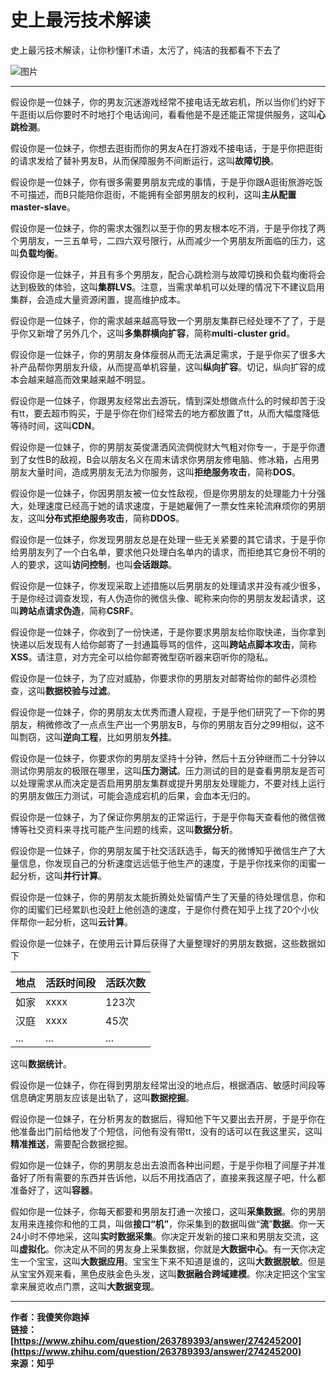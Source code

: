 # 史上最污技术解读

<!-- 2019-03-18 15:18:18 -->

史上最污技术解读，让你秒懂IT术语，太污了，纯洁的我都看不下去了

![图片](https://img20.360buyimg.com/img/jfs/t1/70018/23/4406/339258/5d28ccfbE692f07c1/6164598505e1628e.jpg)

-----

假设你是一位妹子，你的男友沉迷游戏经常不接电话无故宕机，所以当你们约好下午逛街以后你要时不时地打个电话询问，看看他是不是还能正常提供服务，这叫**心跳检测**。

假设你是一位妹子，你想去逛街而你的男友A在打游戏不接电话，于是乎你把逛街的请求发给了替补男友B，从而保障服务不间断运行，这叫**故障切换**。

假设你是一位妹子，你有很多需要男朋友完成的事情，于是乎你跟A逛街旅游吃饭不可描述，而B只能陪你逛街，不能拥有全部男朋友的权利，这叫**主从配置** **master-slave**。

假设你是一位妹子，你的需求太强烈以至于你的男友根本吃不消，于是乎你找了两个男朋友，一三五单号，二四六双号限行，从而减少一个男朋友所面临的压力，这叫**负载均衡**。

假设你是一位妹子，并且有多个男朋友，配合心跳检测与故障切换和负载均衡将会达到极致的体验，这叫**集群LVS**。注意，当需求单机可以处理的情况下不建议启用集群，会造成大量资源闲置，提高维护成本。

假设你是一位妹子，你的需求越来越高导致一个男朋友集群已经处理不了了，于是乎你又新增了另外几个，这叫**多集群横向扩容**，简称**multi-cluster grid**。

假设你是一位妹子，你的男朋友身体瘦弱从而无法满足需求，于是乎你买了很多大补产品帮你男朋友升级，从而提高单机容量，这叫**纵向扩容**。切记，纵向扩容的成本会越来越高而效果越来越不明显。

假设你是一位妹子，你跟男友经常出去游玩，情到深处想做点什么的时候却苦于没有tt，要去超市购买，于是乎你在你们经常去的地方都放置了tt，从而大幅度降低等待时间，这叫**CDN**。

假设你是一位妹子，你的男朋友英俊潇洒风流倜傥财大气粗对你专一，于是乎你遭到了女性B的敌视，B会以朋友名义在周末请求你男朋友修电脑、修冰箱，占用男朋友大量时间，造成男朋友无法为你服务，这叫**拒绝服务攻击**，简称**DOS**。

假设你是一位妹子，你因男朋友被一位女性敌视，但是你男朋友的处理能力十分强大，处理速度已经高于她的请求速度，于是她雇佣了一票女性来轮流麻烦你的男朋友，这叫**分布式拒绝服务攻击**，简称**DDOS**。

假设你是一位妹子，你发现男朋友总是在处理一些无关紧要的其它请求，于是乎你给男朋友列了一个白名单，要求他只处理白名单内的请求，而拒绝其它身份不明的人的要求，这叫**访问控制**，也叫**会话跟踪**。

假设你是一位妹子，你发现采取上述措施以后男朋友的处理请求并没有减少很多，于是你经过调查发现，有人伪造你的微信头像、昵称来向你的男朋友发起请求，这叫**跨站点请求伪造**，简称**CSRF**。

假设你是一位妹子，你收到了一份快递，于是你要求男朋友给你取快递，当你拿到快递以后发现有人给你邮寄了一封通篇辱骂的信件，这叫**跨站点脚本攻击**，简称**XSS**。请注意，对方完全可以给你邮寄微型窃听器来窃听你的隐私。

假设你是一位妹子，为了应对威胁，你要求你的男朋友对邮寄给你的邮件必须检查，这叫**数据校验与过滤**。

假设你是一位妹子，你的男朋友太优秀而遭人窥视，于是乎他们研究了一下你的男朋友，稍微修改了一点点生产出一个男朋友B，与你的男朋友百分之99相似，这不叫剽窃，这叫**逆向工程**，比如男朋友**外挂**。

假设你是一位妹子，你要求你的男朋友坚持十分钟，然后十五分钟继而二十分钟以测试你男朋友的极限在哪里，这叫**压力测试**。压力测试的目的是查看男朋友是否可以处理需求从而决定是否启用男朋友集群或提升男朋友处理能力，不要对线上运行的男朋友做压力测试，可能会造成宕机的后果，会血本无归的。

假设你是一位妹子，为了保证你男朋友的正常运行，于是乎你每天查看他的微信微博等社交资料来寻找可能产生问题的线索，这叫**数据分析**。

假设你是一位妹子，你的男朋友属于社交活跃选手，每天的微博知乎微信生产了大量信息，你发现自己的分析速度远远低于他生产的速度，于是乎你找来你的闺蜜一起分析，这叫**并行计算**。

假设你是一位妹子，你的男朋友太能折腾处处留情产生了天量的待处理信息，你和你的闺蜜们已经累趴也没赶上他创造的速度，于是你付费在知乎上找了20个小伙伴帮你一起分析，这叫**云计算**。

假设你是一位妹子，在使用云计算后获得了大量整理好的男朋友数据，这些数据如下

 地点  | 活跃时间段  | 活跃次数
 ---- | ----- | ------  
 如家  | xxxx | 123次 
 汉庭  | xxxx | 45次              
 ...  | ... | ... |  
 
这叫**数据统计**。

假设你是一位妹子，你在得到男朋友经常出没的地点后，根据酒店、敏感时间段等信息确定男朋友应该是出轨了，这叫**数据挖掘**。

假设你是一位妹子，在分析男友的数据后，得知他下午又要出去开房，于是乎你在他准备出门前给他发了个短信，问他有没有带tt，没有的话可以在我这里买，这叫**精准推送**，需要配合数据挖掘。

假如你是一位妹子，你的男朋友总出去浪而各种出问题，于是乎你租了间屋子并准备好了所有需要的东西并告诉他，以后不用找酒店了，直接来我这屋子吧，什么都准备好了，这叫**容器**。

假如你是一位妹子，你每天都要和男朋友打通一次接口，这叫**采集数据**。你的男朋友用来连接你和他的工具，叫做**接口“机”**，你采集到的数据叫做“**流**”**数据**。你一天24小时不停地采，这叫**实时数据采集**。你决定开发新的接口来和男朋友交流，这叫**虚拟化**。你决定从不同的男友身上采集数据，你就是**大数据中心**。有一天你决定生一个宝宝，这叫**大数据应用**。宝宝生下来不知道是谁的，这叫**大数据脱敏**。但是从宝宝外观来看，黑色皮肤金色头发，这叫**数据融合跨域建模**。你决定把这个宝宝拿来展览收点门票，这叫**大数据变现**。

-----

**作者：我傻笑你跑掉**  
**链接：[https://www.zhihu.com/question/263789393/answer/274245200](https://www.zhihu.com/question/263789393/answer/274245200)**  
**来源：知乎**